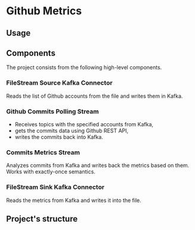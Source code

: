 # Github Metrics

## Usage

## Components
The project consists from the following high-level components.

### FileStream Source Kafka Connector
Reads the list of Github accounts from the file and writes them in Kafka.

### Github Commits Polling Stream
 - Receives topics with the specified accounts from Kafka,
 - gets the commits data using Github REST API,
 - writes the commits back into Kafka.

### Commits Metrics Stream
Analyzes commits from Kafka and writes back the metrics based on them.
Works with exactly-once semantics.

### FileStream Sink Kafka Connector
Reads the metrics from Kafka and writes it into the file.

## Project's structure
```

```
